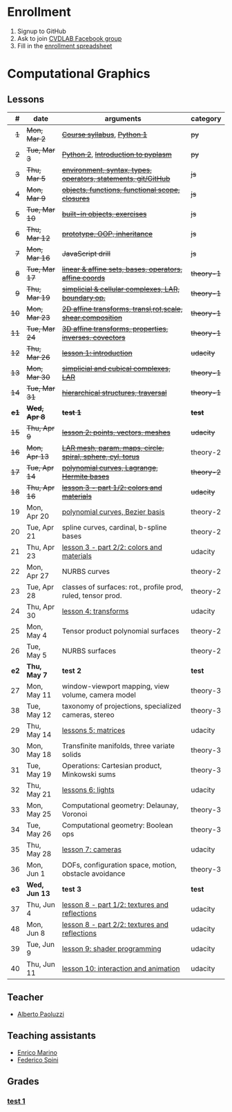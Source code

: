 # Enrollment

1. Signup to GitHub
2. Ask to join [CVDLAB Facebook group](https://www.facebook.com/groups/cvdlab/)
3. Fill in the [enrollment spreadsheet](https://docs.google.com/spreadsheets/d/1WYKBwIbqk1SF6MdTQ7HIauO457_MMWyekyD5CT5x48c/edit#gid=0)

# Computational Graphics

## Lessons

| # | date | arguments | category |
|--:|------|-----------|----------|
| ~~1~~ | ~~Mon, Mar 2~~ | [~~Course syllabus~~](lessons/2015-03-02/lecture-01a.pdf), [~~Python 1~~](lessons/2015-03-02/lecture-01a.pdf) | ~~py~~ |
| ~~2~~ | ~~Tue, Mar 3~~ | [~~Python 2~~](lessons/2015-03-03/lecture-02a.pdf), [~~Introduction to pyplasm~~](lessons/2015-03-03/lecture-02b.pdf) | ~~py~~ |
| ~~3~~ | ~~Thu, Mar 5~~ | [~~environment, syntax, types, operators, statements, git/GitHub~~](https://github.com/cvdlab-cg/lessons/tree/master/lessons/2015-03-05) | ~~js~~ |
| ~~4~~ | ~~Mon, Mar 9~~ | [~~objects, functions, functional scope, closures~~](https://github.com/cvdlab-cg/lessons/tree/master/lessons/2015-03-09) | ~~js~~ |
| ~~5~~ | ~~Tue, Mar 10~~ | [~~built-in objects, exercises~~](https://github.com/cvdlab-cg/lessons/tree/master/lessons/2015-03-10) | ~~js~~ |
| ~~6~~ | ~~Thu, Mar 12~~ | [~~prototype, OOP, inheritance~~](https://github.com/cvdlab-cg/lessons/tree/master/lessons/2015-03-12) | ~~js~~ |
| ~~7~~ | ~~Mon, Mar 16~~ | ~~JavaScript drill~~ | ~~js~~ |
| ~~8~~ | ~~Tue, Mar 17~~ | [~~linear & affine sets, bases, operators, affine coords~~](lessons/2015-03-17/lecture-8.pdf) | ~~theory-1~~ |
| ~~9~~ | ~~Thu, Mar 19~~ | [~~simplicial & cellular complexes, LAR, boundary op.~~](lessons/2015-03-19/lecture-9.pdf) | ~~theory-1~~ |
| ~~10~~ | ~~Mon, Mar 23~~ | [~~2D affine transforms, transl,rot,scale, shear,composition~~](lessons/2015-03-23/lecture-10.pdf) | ~~theory-1~~ |
| ~~11~~ | ~~Tue, Mar 24~~ | [~~3D affine transforms, properties, inverses, covectors~~](https://github.com/cvdlab-cg/lessons/blob/master/lessons/2015-03-24/lecture-11.pdf) | ~~theory-1~~ |
| ~~12~~ | ~~Thu, Mar 26~~ | [~~lesson 1: introduction~~](https://github.com/cvdlab-cg/lessons/tree/master/lessons/2015-03-26) | ~~udacity~~ |
| ~~13~~ | ~~Mon, Mar 30~~ | [~~simplicial and cubical complexes, LAR~~](lessons/2015-03-30/) | ~~theory-1~~ |
| ~~14~~ | ~~Tue, Mar 31~~ | [~~hierarchical structures, traversal~~](lessons/2015-03-31/lecture-13.pdf) | ~~theory-1~~ |
| ~~**e1**~~ | ~~**Wed, Apr 8**~~ | ~~**test 1**~~ | ~~**test**~~ |
| ~~15~~ | ~~Thu, Apr 9~~ | [~~lesson 2: points, vectors, meshes~~](https://github.com/cvdlab-cg/lessons/tree/master/lessons/2015-04-09) | ~~udacity~~ |
| ~~16~~ | ~~Mon, Apr 13~~ | [~~LAR mesh, param. maps, circle, spiral, sphere, cyl, torus~~](https://github.com/cvdlab-cg/lessons/blob/master/lessons/2015-04-13/) | theory-2 |
| ~~17~~ | ~~Tue, Apr 14~~ | [~~polynomial curves, Lagrange, Hermite bases~~](lessons/2015-04-14/) | ~~theory-2~~ |
| ~~18~~ | ~~Thu, Apr 16~~ | ~~[lesson 3 - part 1/2: colors and materials](https://github.com/cvdlab-cg/lessons/tree/master/lessons/2015-04-16)~~ | ~~udacity~~ |
| 19 | Mon, Apr 20 | [polynomial curves, Bezier basis](lessons/2015-04-20/) | theory-2 |
| 20 | Tue, Apr 21 | spline curves, cardinal, b-spline bases | theory-2 |
| 21 | Thu, Apr 23 | [lesson 3 - part 2/2: colors and materials](https://github.com/cvdlab-cg/lessons/tree/master/lessons/2015-04-16) | udacity |
| 22 | Mon, Apr 27 | NURBS curves | theory-2 |
| 23 | Tue, Apr 28 | classes of surfaces: rot., profile prod, ruled, tensor prod. | theory-2 |
| 24 | Thu, Apr 30 | [lesson 4: transforms](https://github.com/cvdlab-cg/lessons/tree/master/lessons/2015-04-23) | udacity |
| 25 | Mon, May 4 | Tensor product polynomial surfaces | theory-2 |
| 26 | Tue, May 5 | NURBS surfaces | theory-2 |
| **e2** | **Thu, May 7** | **test 2** | **test** |
| 27 | Mon, May 11 | window-viewport mapping, view volume, camera model | theory-3 |
| 38 | Tue, May 12 | taxonomy of projections, specialized cameras, stereo | theory-3 |
| 29 | Thu, May 14 | [lessons 5: matrices](https://github.com/cvdlab-cg/lessons/tree/master/lessons/2015-04-30) | udacity |
| 30 | Mon, May 18 | Transfinite manifolds, three variate solids | theory-3 |
| 31 | Tue, May 19 | Operations: Cartesian product, Minkowski sums | theory-3 |
| 32 | Thu, May 21 | [lessons 6: lights](https://github.com/cvdlab-cg/lessons/tree/master/lessons/2015-05-14) | udacity |
| 33 | Mon, May 25 | Computational geometry: Delaunay, Voronoi | theory-3 |
| 34 | Tue, May 26 | Computational geometry: Boolean ops | theory-3 |
| 35 | Thu, May 28 | [lesson 7: cameras](https://github.com/cvdlab-cg/lessons/tree/master/lessons/2015-05-21) | udacity |
| 36 | Mon, Jun 1 | DOFs, configuration space, motion, obstacle avoidance | theory-3 |
| **e3** | **Wed, Jun 13** | **test 3** | **test** |
| 37 | Thu, Jun 4 | [lesson 8 - part 1/2: textures and reflections](https://github.com/cvdlab-cg/lessons/tree/master/lessons/2015-05-28) | udacity |
| 48 | Mon, Jun 8 | [lesson 8 - part 2/2: textures and reflections](https://github.com/cvdlab-cg/lessons/tree/master/lessons/2015-05-28) | udacity |
| 39 | Tue, Jun 9 | [lesson 9: shader programming](https://github.com/cvdlab-cg/lessons/tree/master/lessons/2015-06-04) | udacity |
| 40 | Thu, Jun 11 | [lesson 10: interaction and animation](https://github.com/cvdlab-cg/lessons/tree/master/lessons/2015-06-08) | udacity |

## Teacher

- [Alberto Paoluzzi](http://paoluzzi.dia.uniroma3.it/)

## Teaching assistants

- [Enrico Marino](http://enricomarino.com)
- [Federico Spini](http://federicospini.com)

## Grades

### [test 1](test-1/readme.md)